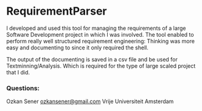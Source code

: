 # RequirementParser

I developed and used this tool for managing the requirements of a large Software Development project in which I was involved. The tool enabled to perform really well structured requirement engineering: Thinking was more easy and documenting to since it only required the shell.

The output of the documenting is saved in a csv file and be used for Textminning/Analysis. Which is required for the type of large scaled project that I did.


### Questions:
Ozkan Sener
ozkansener@gmail.com
Vrije Universiteit Amsterdam

